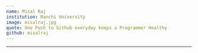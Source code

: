 ```yaml
---
name: Misal Raj
institution: Ranchi University
image: misalraj.jpg
quote: One Push to Github everyday keeps a Programmer Healthy
github: misalraj
---
```

---

